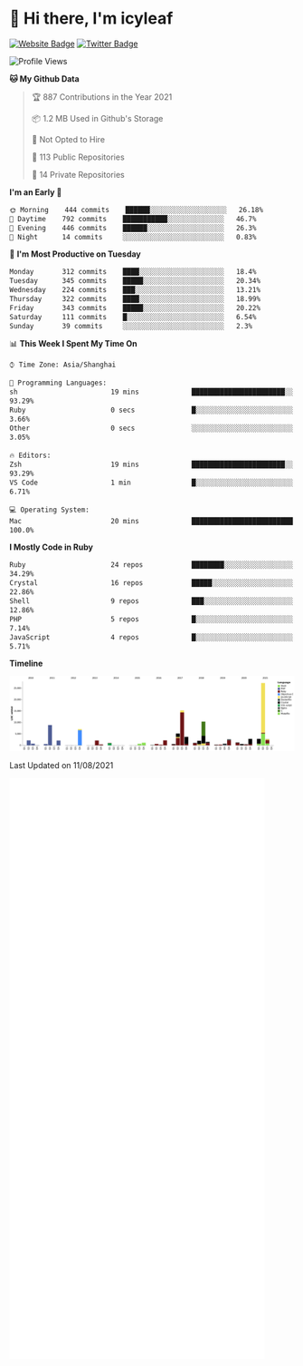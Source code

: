 # 👋 Hi there, I'm icyleaf

[![Website Badge](https://img.shields.io/badge/-icyleaf.com-444444?style=flat&logo=Google-Chrome&logoColor=f2f2f2&link=https://icyleaf.com)](https://icyleaf.com)
[![Twitter Badge](https://img.shields.io/badge/-@icyleaf-1da1f2?style=flat&labelColor=1ca0f1&logo=twitter&logoColor=white&link=https://twitter.com/icyleaf)](https://twitter.com/icyleaf)

<!--START_SECTION:waka-->
![Profile Views](http://img.shields.io/badge/Profile%20Views-0-blue)

**🐱 My Github Data** 

> 🏆 887 Contributions in the Year 2021
 > 
> 📦 1.2 MB Used in Github's Storage 
 > 
> 🚫 Not Opted to Hire
 > 
> 📜 113 Public Repositories 
 > 
> 🔑 14 Private Repositories  
 > 
**I'm an Early 🐤** 

```text
🌞 Morning    444 commits    ██████░░░░░░░░░░░░░░░░░░░   26.18% 
🌆 Daytime    792 commits    ███████████░░░░░░░░░░░░░░   46.7% 
🌃 Evening    446 commits    ██████░░░░░░░░░░░░░░░░░░░   26.3% 
🌙 Night      14 commits     ░░░░░░░░░░░░░░░░░░░░░░░░░   0.83%

```
📅 **I'm Most Productive on Tuesday** 

```text
Monday       312 commits    ████░░░░░░░░░░░░░░░░░░░░░   18.4% 
Tuesday      345 commits    █████░░░░░░░░░░░░░░░░░░░░   20.34% 
Wednesday    224 commits    ███░░░░░░░░░░░░░░░░░░░░░░   13.21% 
Thursday     322 commits    ████░░░░░░░░░░░░░░░░░░░░░   18.99% 
Friday       343 commits    █████░░░░░░░░░░░░░░░░░░░░   20.22% 
Saturday     111 commits    █░░░░░░░░░░░░░░░░░░░░░░░░   6.54% 
Sunday       39 commits     ░░░░░░░░░░░░░░░░░░░░░░░░░   2.3%

```


📊 **This Week I Spent My Time On** 

```text
⌚︎ Time Zone: Asia/Shanghai

💬 Programming Languages: 
sh                       19 mins             ███████████████████████░░   93.29% 
Ruby                     0 secs              █░░░░░░░░░░░░░░░░░░░░░░░░   3.66% 
Other                    0 secs              ░░░░░░░░░░░░░░░░░░░░░░░░░   3.05%

🔥 Editors: 
Zsh                      19 mins             ███████████████████████░░   93.29% 
VS Code                  1 min               █░░░░░░░░░░░░░░░░░░░░░░░░   6.71%

💻 Operating System: 
Mac                      20 mins             █████████████████████████   100.0%

```

**I Mostly Code in Ruby** 

```text
Ruby                     24 repos            ████████░░░░░░░░░░░░░░░░░   34.29% 
Crystal                  16 repos            █████░░░░░░░░░░░░░░░░░░░░   22.86% 
Shell                    9 repos             ███░░░░░░░░░░░░░░░░░░░░░░   12.86% 
PHP                      5 repos             █░░░░░░░░░░░░░░░░░░░░░░░░   7.14% 
JavaScript               4 repos             █░░░░░░░░░░░░░░░░░░░░░░░░   5.71%

```


**Timeline**

![Chart not found](https://raw.githubusercontent.com/icyleaf/icyleaf/main/charts/bar_graph.png) 


 Last Updated on 11/08/2021
<!--END_SECTION:waka-->

![Metrics](https://github.com/icyleaf/icyleaf/blob/main/github-metrics.svg)
